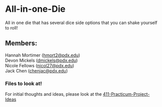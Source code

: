 # All-in-one-Die
All in one die that has several dice side options that you can shake yourself to roll!

## Members:  <br />
Hannah Mortimer (hmort2@pdx.edu) <br />
Devon Mickels (dmickels@pdx.edu) <br />
Nicole Fellows  (nicol27@pdx.edu) <br />
Jack Chen (chenjac@pdx.edu)

### Files to look at! <br />
For  initial thoughts and ideas, please look at the [411-Practicum-Project-Ideas](https://github.com/jackchen0226/all-in-one-die/blob/main/411%20-%20Practicum%20Project%20Ideas.pdf) <br />
